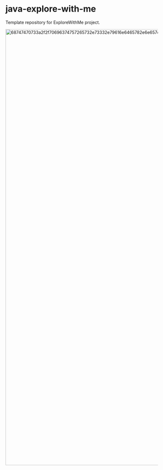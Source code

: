 # java-explore-with-me
Template repository for ExploreWithMe project.

<img width="1440" alt="68747470733a2f2f70696374757265732e73332e79616e6465782e6e65742f7265736f75726365732f5331395f30392d325f313637343535383734382e706e67" src="https://github.com/user-attachments/assets/ea120803-0994-44b1-8b44-108eb8831ee6">


